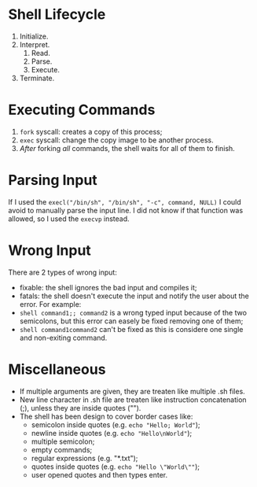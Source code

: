 # Shell Lifecycle
1. Initialize.
2. Interpret.
    1. Read.
    2. Parse.
    3. Execute.
3. Terminate.

# Executing Commands
1. `fork` syscall: creates a copy of this process;
2. `exec` syscall: change the copy image to be another process.
3. *After* forking *all* commands, the shell waits for all of them to finish.

# Parsing Input
If I used the `execl("/bin/sh", "/bin/sh", "-c", command, NULL)` I could avoid to manually parse the input line. I did not know if that function was allowed, so I used the `execvp` instead.

# Wrong Input
There are 2 types of wrong input:
- fixable: the shell ignores the bad input and compiles it;
- fatals: the shell doesn't execute the input and notify the user about the error.
For example:
- `shell command1;; command2` is a wrong typed input because of the two semicolons, but this error can easely be fixed removing one of them;
- `shell command1command2` can't be fixed as this is considere one single and non-exiting command.

# Miscellaneous
- If multiple arguments are given, they are treaten like multiple .sh files.
- New line character in .sh file are treaten like instruction concatenation (;), unless they are inside quotes ("").
- The shell has been design to cover border cases like:
    - semicolon inside quotes (e.g. `echo "Hello; World"`);
    - newline inside quotes (e.g. `echo "Hello\nWorld"`);
    - multiple semicolon;
    - empty commands;
    - regular expressions (e.g. "*.txt");
    - quotes inside quotes (e.g. `echo "Hello \"World\""`);
    - user opened quotes and then types enter.